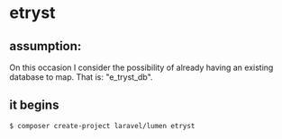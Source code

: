 # etryst

## assumption:
On this occasion I consider the possibility of already having an existing database to map.
That is: "e_tryst_db".

## it begins
```
$ composer create-project laravel/lumen etryst
```
